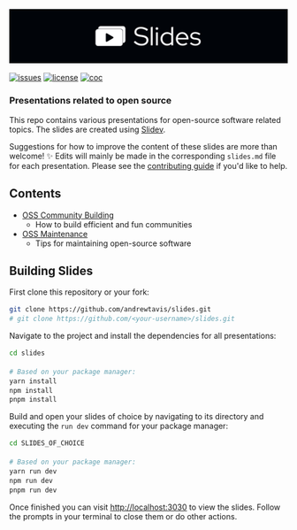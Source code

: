 <div align="center">
  <a href="https://github.com/andrewtavis/slides"><img src="https://raw.githubusercontent.com/andrewtavis/slides/main/.github/resources/SlidesLogoGitHubBanner.png" width=1024 alt="Slides logo"></a>
</div>

[![issues](https://img.shields.io/github/issues/andrewtavis/slides?label=%20&logo=github)](https://github.com/andrewtavis/slides/issues)
[![license](https://img.shields.io/github/license/andrewtavis/slides.svg?label=%20)](LICENSE.txt)
[![coc](https://img.shields.io/badge/Contributor%20Covenant-ff69b4.svg)](.github/CODE_OF_CONDUCT.md)

### Presentations related to open source

This repo contains various presentations for open-source software related topics. The slides are created using [Slidev](https://github.com/slidevjs/slidev).

Suggestions for how to improve the content of these slides are more than welcome! ✨ Edits will mainly be made in the corresponding `slides.md` file for each presentation. Please see the [contributing guide](CONTRIBUTING.md) if you'd like to help.

## **Contents**

- [OSS Community Building](https://github.com/andrewtavis/slides/tree/main/oss_community_building)
  - How to build efficient and fun communities
- [OSS Maintenance](https://github.com/andrewtavis/slides/tree/main/oss_maintenance)
  - Tips for maintaining open-source software

## Building Slides

First clone this repository or your fork:

```bash
git clone https://github.com/andrewtavis/slides.git
# git clone https://github.com/<your-username>/slides.git
```

Navigate to the project and install the dependencies for all presentations:

```bash
cd slides

# Based on your package manager:
yarn install
npm install
pnpm install
```

Build and open your slides of choice by navigating to its directory and executing the `run dev` command for your package manager:

```bash
cd SLIDES_OF_CHOICE

# Based on your package manager:
yarn run dev
npm run dev
pnpm run dev
```

Once finished you can visit <http://localhost:3030> to view the slides. Follow the prompts in your terminal to close them or do other actions.

